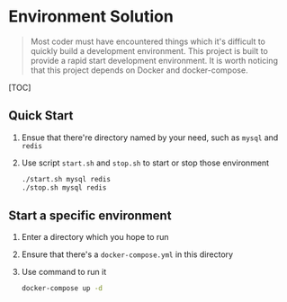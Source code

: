 # Environment Solution

> Most coder must have encountered things which it's difficult to quickly build a development environment. This project is built to provide a rapid start development environment. It is worth noticing that this project depends on Docker and docker-compose.

[TOC]

## Quick Start

1. Ensue that there're directory named by your need, such as `mysql` and `redis`
2. Use script `start.sh` and `stop.sh` to start or stop those environment

   ```sh
   ./start.sh mysql redis
   ./stop.sh mysql redis
   ```

## Start a specific environment

1. Enter a directory which you hope to run
2. Ensure that there's a `docker-compose.yml` in this directory
3. Use command to run it

   ```sh
   docker-compose up -d
   ```
